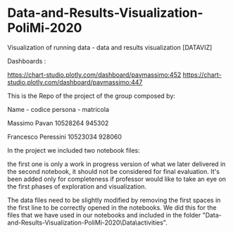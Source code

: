 # Data-and-Results-Visualization-PoliMi-2020

Visualization of running data - data and results visualization [DATAVIZ] 

Dashboards : 

https://chart-studio.plotly.com/dashboard/pavmassimo:452
https://chart-studio.plotly.com/dashboard/pavmassimo:447


This is the Repo of the project of the group composed by:

Name - codice persona - matricola

Massimo Pavan 10528264 945302

Francesco Peressini 10523034 928060

In the project we included two notebook files:

the first one is only a work in progress version of what we later delivered in the second notebook, it should not be considered for final evaluation. 
It's been added only for completeness if professor would like to take an eye on the first phases of exploration and visualization.

The data files need to be slightly modified by removing the first spaces in the first line to be correctly opened in the notebooks. We did this for the files that we have used
in our notebooks and included in the folder "Data-and-Results-Visualization-PoliMi-2020\Data\activities".
